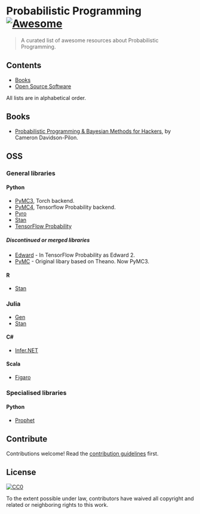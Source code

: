# Probabilistic Programming [![Awesome](https://cdn.rawgit.com/sindresorhus/awesome/d7305f38d29fed78fa85652e3a63e154dd8e8829/media/badge.svg)](https://github.com/sindresorhus/awesome)

> A curated list of awesome resources about Probabilistic Programming.

## Contents

- [Books](#books)
- [Open Source Software](#oss)

All lists are in alphabetical order.


## Books

- [Probabilistic Programming & Bayesian Methods for Hackers](http://camdavidsonpilon.github.io/Probabilistic-Programming-and-Bayesian-Methods-for-Hackers/), by Cameron Davidson-Pilon.


## OSS

### General libraries

#### Python

- [PyMC3](https://docs.pymc.io/), Torch backend.
- [PyMC4](https://github.com/pymc-devs/pymc4), Tensorflow Probability backend.
- [Pyro](http://pyro.ai/)
- [Stan](https://mc-stan.org/)
- [TensorFlow Probability](https://www.tensorflow.org/probability/)

##### Discontinued or merged libraries

- [Edward](http://edwardlib.org/) - In TensorFlow Probability as Edward 2.
- [PyMC](https://github.com/pymc-devs/pymc) - Original libary based on Theano. Now PyMC3.

#### R

- [Stan](https://mc-stan.org/)

### Julia

- [Gen](https://probcomp.github.io/Gen/)
- [Stan](https://mc-stan.org/)

#### C#

- [Infer.NET](https://dotnet.github.io/infer/)

#### Scala

- [Figaro](https://github.com/p2t2/figaro)


### Specialised libraries

#### Python

- [Prophet](https://facebook.github.io/prophet/)


## Contribute

Contributions welcome! Read the [contribution guidelines](contributing.md) first.


## License

[![CC0](http://mirrors.creativecommons.org/presskit/buttons/88x31/svg/cc-zero.svg)](http://creativecommons.org/publicdomain/zero/1.0)

To the extent possible under law, contributors have waived all copyright and
related or neighboring rights to this work.
